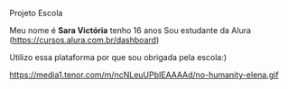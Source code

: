 Projeto Escola

Meu nome é **Sara Victória** tenho 16 anos 
Sou estudante da Alura (https://cursos.alura.com.br/dashboard)

Utilizo essa plataforma por que sou obrigada pela escola:)

https://media1.tenor.com/m/ncNLeuUPbIEAAAAd/no-humanity-elena.gif


